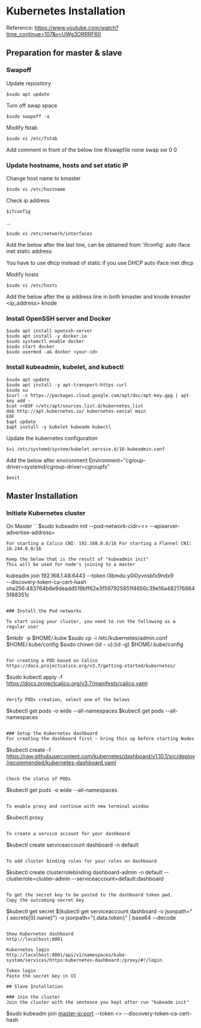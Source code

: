 # Kubernetes Installation
Reference: https://www.youtube.com/watch?time_continue=107&v=UWg3ORRRF60

## Preparation for master & slave

### Swapoff

Update repository
```
$sudo apt update
```

Turn off swap space
```
$sudo swapoff -a
```

Modify fstab
```
$sudo vi /etc/fstab
```

Add comment in front of the below line 
#/swapfile	none	swap	sw	0	0

### Update hostname, hosts and set static IP

Change host name to kmaster
```
$sudo vi /etc/hostname
```

Check ip address
```
$ifconfig
```
<networkId> ...

```
$sudo vi /etc/network/interfaces
```

Add the below after the last line, <networkId> can be obtained from 'ifconfig'
auto <networkId>
iface <networkId> inet static
address <your-ip>

You have to use dhcp instead of static if you use DHCP
auto <networkId>
iface <networkId> inet dhcp

Modify hosts  
```
$sudo vi /etc/hosts
```

Add the below after the ip address line in both kmaster and knode
<ip-address>  kmaster
<ip_address>  knode
 
### Install OpenSSH server and Docker
```
$sudo apt install openssh-server
$sudo apt install -y docker.io
$sudo systemctl enable docker
$sudo start docker
$sudo usermod -aG docker <your-id>
```

### Install kubeadmin, kubelet, and kubectl
```
$sudo apt update
$sudo apt install -y apt-transport-https curl
$sudo su
$curl -s https://packages.cloud.google.com/apt/doc/apt-key.gpg | apt-key add -
$cat <<EOF >/etc/apt/sources.list.d/kubernetes.list
deb http://apt.kubernetes.io/ kubernetes-xenial main
EOF
$apt update
$apt install -y kubelet kubeadm kubectl
```

Update the kubernetes configuration
```
$vi /etc/systemd/system/kubelet.service.d/10-kubeadmin.conf
```
Add the below after environment 
Environment="cgroup-driver=systemd/cgroup-driver=cgroupfs"

```
$exit
```

## Master Installation

### Initiate Kubernetes cluster
On Master
``
$sudo kubeadm init --pod-network-cidr=<> --apiserver-advertise-address=<ip-address-of-master>
```
For starting a Calico CNI: 192.168.0.0/16 For starting a Flannel CNI: 10.244.0.0/16

Keep the below that is the result of "kubeadmin init"
This will be used for node's joining to a master
```
kubeadm join 192.168.1.48:6443 --token l3bmdu.y0i0yvnsbfx9ndx9 \
   --discovery-token-ca-cert-hash sha256:483764b6e9deadd519bff62e3f597925851f4656c39e16a4821768645f88351c
```

### Install the Pod networks

To start using your cluster, you need to run the following as a regular user
```
$mkdir -p $HOME/.kube
$sudo cp -i /etc/kubernetes/admin.conf $HOME/.kube/config
$sudo chown $(id -u):$(id -g) $HOME/.kube/config
```

For creating a POD based on Calico
https://docs.projectcalico.org/v3.7/getting-started/kubernetes/
```
$sudo kubectl apply -f https://docs.projectcalico.org/v3.7/manifests/calico.yaml
```

Verify PODs creation, select one of the belows 
```
$kubectl get pods -o wide --all-namespaces
$kubectl get pods --all-namespaces
```

### Setup the Kubernetes dashboard
For creating the dashboard first - bring this up before starting Nodes
```
$kubectl create -f https://raw.githubusercontent.com/kubernetes/dashboard/v1.10.1/src/deploy/recommended/kubernetes-dashboard.yaml
```

Check the status of PODs
```
$kubectl get pods -o wide --all-namespaces
```

To enable proxy and continue with new terminal window
```
$kubectl proxy
```

To create a service account for your dashboard
```
$kubectl create serviceaccount dashboard -n default
```

To add cluster binding rules for your roles on dashboard
```
$kubectl create clusterrolebinding dashboard-admin -n default --clusterrole=cluster-admin --serviceaccount=default:dashboard
```

To get the secret key to be pasted to the dashboard token pwd.
Copy the outcoming secret key
```
$kubectl get secret $(kubectl get serviceaccount dashboard -o jsonpath="{.secrets[0].name}") -o jsonpath="{.data.token}" | base64 --decode
```

Show Kubernetes dashboard
http://localhost:8001

Kubernetes login
http://localhost:8001/api/v1/namespaces/kube-system/services/https:kubernetes-dashboard:/proxy/#!/login

Token login
Paste the secret key in UI

## Slave Installation

### Join the cluster
Join the cluster with the sentence you kept after run "kubeadm init"
```
$sudo kubeadm join <master-ip:port> --token <> --discovery-token-ca-cert-hash <hash>
```

